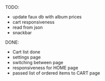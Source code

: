 TODO:
- update faux db with album prices
- cart responsiveness
- read from json
- snackbar

DONE:
- Cart list done
- settings page
- switching between page
- responsiveness for HOME page
- passed list of ordered items to CART page
